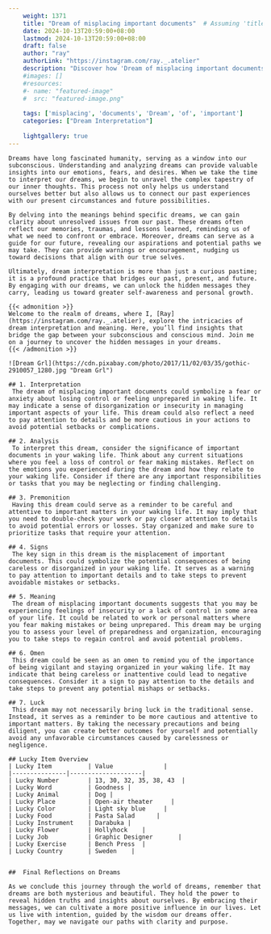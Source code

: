 ```yaml
---
    weight: 1371
    title: "Dream of misplacing important documents"  # Assuming 'title' column exists
    date: 2024-10-13T20:59:00+08:00
    lastmod: 2024-10-13T20:59:00+08:00
    draft: false
    author: "ray"
    authorLink: "https://instagram.com/ray._.atelier"
    description: "Discover how 'Dream of misplacing important documents' can interpret your future and uncover its significant meanings in your life."
    #images: []
    #resources:
    #- name: "featured-image"
    #  src: "featured-image.png"
    
    tags: ['misplacing', 'documents', 'Dream', 'of', 'important']
    categories: ["Dream Interpretation"]
    
    lightgallery: true
---
```

    
    Dreams have long fascinated humanity, serving as a window into our subconscious. Understanding and analyzing dreams can provide valuable insights into our emotions, fears, and desires. When we take the time to interpret our dreams, we begin to unravel the complex tapestry of our inner thoughts. This process not only helps us understand ourselves better but also allows us to connect our past experiences with our present circumstances and future possibilities.
    
    By delving into the meanings behind specific dreams, we can gain clarity about unresolved issues from our past. These dreams often reflect our memories, traumas, and lessons learned, reminding us of what we need to confront or embrace. Moreover, dreams can serve as a guide for our future, revealing our aspirations and potential paths we may take. They can provide warnings or encouragement, nudging us toward decisions that align with our true selves.
    
    Ultimately, dream interpretation is more than just a curious pastime; it is a profound practice that bridges our past, present, and future. By engaging with our dreams, we can unlock the hidden messages they carry, leading us toward greater self-awareness and personal growth.
    
    {{< admonition >}}
    Welcome to the realm of dreams, where I, [Ray](https://instagram.com/ray._.atelier), explore the intricacies of dream interpretation and meaning. Here, you’ll find insights that bridge the gap between your subconscious and conscious mind. Join me on a journey to uncover the hidden messages in your dreams.
    {{< /admonition >}}
    
    ![Dream Grl](https://cdn.pixabay.com/photo/2017/11/02/03/35/gothic-2910057_1280.jpg "Dream Grl")
    
    ## 1. Interpretation
     The dream of misplacing important documents could symbolize a fear or anxiety about losing control or feeling unprepared in waking life. It may indicate a sense of disorganization or insecurity in managing important aspects of your life. This dream could also reflect a need to pay attention to details and be more cautious in your actions to avoid potential setbacks or complications.
    
    ## 2. Analysis
     To interpret this dream, consider the significance of important documents in your waking life. Think about any current situations where you feel a loss of control or fear making mistakes. Reflect on the emotions you experienced during the dream and how they relate to your waking life. Consider if there are any important responsibilities or tasks that you may be neglecting or finding challenging.
    
    ## 3. Premonition
     Having this dream could serve as a reminder to be careful and attentive to important matters in your waking life. It may imply that you need to double-check your work or pay closer attention to details to avoid potential errors or losses. Stay organized and make sure to prioritize tasks that require your attention.
    
    ## 4. Signs
     The key sign in this dream is the misplacement of important documents. This could symbolize the potential consequences of being careless or disorganized in your waking life. It serves as a warning to pay attention to important details and to take steps to prevent avoidable mistakes or setbacks.
    
    ## 5. Meaning
     The dream of misplacing important documents suggests that you may be experiencing feelings of insecurity or a lack of control in some area of your life. It could be related to work or personal matters where you fear making mistakes or being unprepared. This dream may be urging you to assess your level of preparedness and organization, encouraging you to take steps to regain control and avoid potential problems.
    
    ## 6. Omen
     This dream could be seen as an omen to remind you of the importance of being vigilant and staying organized in your waking life. It may indicate that being careless or inattentive could lead to negative consequences. Consider it a sign to pay attention to the details and take steps to prevent any potential mishaps or setbacks.
    
    ## 7. Luck
     This dream may not necessarily bring luck in the traditional sense. Instead, it serves as a reminder to be more cautious and attentive to important matters. By taking the necessary precautions and being diligent, you can create better outcomes for yourself and potentially avoid any unfavorable circumstances caused by carelessness or negligence.
    
    ## Lucky Item Overview
    | Lucky Item          | Value              |
    |---------------|--------------------|
    | Lucky Number        | 13, 30, 32, 35, 38, 43  |
    | Lucky Word          | Goodness |
    | Lucky Animal        | Dog |
    | Lucky Place         | Open-air theater     |
    | Lucky Color         | Light sky blue     |
    | Lucky Food          | Pasta Salad      |
    | Lucky Instrument    | Darabuka |
    | Lucky Flower        | Hollyhock    |
    | Lucky Job           | Graphic Designer       |
    | Lucky Exercise      | Bench Press  |
    | Lucky Country       | Sweden    |
    
    
    ##  Final Reflections on Dreams
    
    As we conclude this journey through the world of dreams, remember that dreams are both mysterious and beautiful. They hold the power to reveal hidden truths and insights about ourselves. By embracing their messages, we can cultivate a more positive influence in our lives. Let us live with intention, guided by the wisdom our dreams offer. Together, may we navigate our paths with clarity and purpose.
    